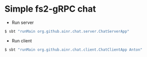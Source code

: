 # Simple fs2-gRPC chat

* Run server

```bash
$ sbt "runMain org.github.ainr.chat.server.ChatServerApp"
```

* Run client

```bash
$ sbt "runMain org.github.ainr.chat.client.ChatClientApp Anton"
```
